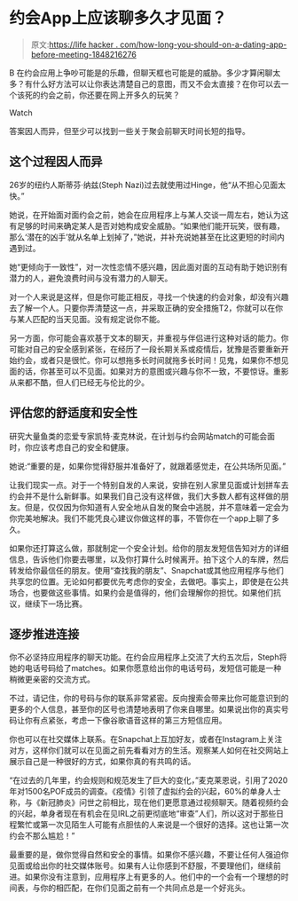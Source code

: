 # 约会App上应该聊多久才见面？

> 原文:[https://life hacker . com/how-long-you-should-on-a-dating-app-before-meeting-1848216276](https://lifehacker.com/how-long-should-you-chat-on-a-dating-app-before-meeting-1848216276)

B 在约会应用上争吵可能是的乐趣，但聊天框也可能是的威胁。多少才算闲聊太多？有什么好方法可以让你表达清楚自己的意图，而又不会太直接？在你可以去一个该死的约会之前，你还要在网上开多久的玩笑？

Watch

答案因人而异，但至少可以找到一些关于聚会前聊天时间长短的指导。

## **这个过程因人而异**

26岁的纽约人斯蒂芬·纳兹(Steph Nazi)过去就使用过Hinge，他“从不担心见面太快。”

她说，在开始面对面约会之前，她会在应用程序上与某人交谈一周左右，她认为这有足够的时间来确定某人是否对她构成安全威胁。“如果他们能开玩笑，很有趣，那么‘潜在的凶手’就从名单上划掉了，”她说，并补充说她甚至在比这更短的时间内遇到过。

她“更倾向于一致性”，对一次性恋情不感兴趣，因此面对面的互动有助于她识别有潜力的人，避免浪费时间与没有潜力的人聊天。

对一个人来说是这样，但是你可能正相反，寻找一个快速的约会对象，却没有兴趣去了解一个人。只要你弄清楚这一点，并采取正确的安全措施T2，你就可以在你与某人匹配的当天见面。没有规定说你不能。

另一方面，你可能会喜欢基于文本的聊天，并重视与伴侣进行这种对话的能力。你可能对自己的安全感到紧张，在经历了一段长期关系或疫情后，犹豫是否要重新开始约会，或者只是很忙。你可以想拖多长时间就拖多长时间！见鬼，如果你不想见面的话，你甚至可以不见面。如果对方的意图或兴趣与你不一致，不要惊讶。重影从来都不酷，但人们已经无与伦比的少。

## **评估您的舒适度和安全性**

研究大量鱼类的恋爱专家凯特·麦克林说，在计划与约会网站match的可能会面时，你应该考虑自己的安全和健康。

她说:“重要的是，如果你觉得舒服并准备好了，就跟着感觉走，在公共场所见面。”

让我们现实一点。对于一个特别自发的人来说，安排在别人家里见面或计划拼车去约会并不是什么新鲜事。如果我们自己没有这样做，我们大多数人都有这样做的朋友。但是，仅仅因为你知道有人安全地从自发的聚会中逃脱，并不意味着一定会为你完美地解决。我们不能凭良心建议你做这样的事，不管你在一个app上聊了多久。

如果你还打算这么做，那就制定一个安全计划。给你的朋友发短信告知对方的详细信息，告诉他们你要去哪里，以及你打算什么时候离开。拍下这个人的车牌，然后转发给你最信任的朋友。使用“查找我的朋友”、Snapchat或其他应用程序与他们共享您的位置。无论如何都要优先考虑你的安全，去做吧。事实上，即使是在公共场合，也要做这些事情。如果约会是值得的，他们会理解你的担忧。如果他们抗议，继续下一场比赛。

## **逐步推进连接**

你不必坚持应用程序的聊天功能。在约会应用程序上交流了大约五次后，Steph将她的电话号码给了matches。如果你愿意给出你的电话号码，发短信可能是一种稍微更亲密的交流方式。

不过，请记住，你的号码与你的联系非常紧密。反向搜索会带来比你可能意识到的更多的个人信息，甚至你的区号也清楚地表明了你来自哪里。如果说出你的真实号码让你有点紧张，考虑一下像谷歌语音这样的第三方短信应用。

你也可以在社交媒体上联系。在Snapchat上互加好友，或者在Instagram上关注对方，这样你们就可以在见面之前先看看对方的生活。观察某人如何在社交网站上展示自己是一种很好的方式，如果你真的有共鸣的话。

“在过去的几年里，约会规则和规范发生了巨大的变化，”麦克莱恩说，引用了2020年对1500名POF成员的调查。《疫情》引领了虚拟约会的兴起，60%的单身人士称，与《新冠肺炎》问世之前相比，现在他们更愿意通过视频聊天。随着视频约会的兴起，单身者现在有机会在见IRL之前更彻底地“审查”人们，所以这对于那些日程繁忙或第一次见陌生人可能有点胆怯的人来说是一个很好的选择。这也让第一次约会不那么尴尬！”

最重要的是，做你觉得自然和安全的事情。如果你不感兴趣，不要让任何人强迫你见面或给出你的社交媒体账号。如果有人让你感到不舒服，不要理他们，继续前进。如果你没有注意到，应用程序上有更多的人。他们中的一个会有一个理想的时间表，与你的相匹配，在你们见面之前有一个共同点总是一个好兆头。